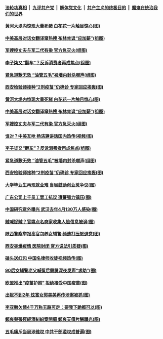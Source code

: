 ####  [法轮功真相](../../../../basic/blob/master/README.md?t=03220801) &nbsp;|&nbsp; [九评共产党](../../../../9ping.md/blob/master/README.md?t=03220801) &nbsp;|&nbsp; [解体党文化](../../../../jtdwh.md/blob/master/README.md?t=03220801)  &nbsp;|&nbsp; [共产主义的终极目的](../../../../gczydzjmd.md/blob/master/README.md?t=03220801) &nbsp;|&nbsp; [魔鬼在统治我们的世界](../../../../mgztzwmdsj.md/blob/master/README.md?t=03220801) 

#### [黄河大堤内惊现大量死猪 白花花一片触目惊心(图)](../pages/p1/966289.md?t=03220801) 

#### [中美高层对话女翻译窜热搜 布林肯讽“应加薪”(组图)](../pages/p1/966267.md?t=03220801) 

#### [军嫂控丈夫与军二代有染 官方急灭火(组图)](../pages/p1/966186.md?t=03220801) 

#### [李子柒又“翻车”？反诉消费者再成焦点(组图)](../pages/p1/966192.md?t=03220801) 

#### [紧急道歉无效 “油管五毛”被墙内封杀噤声(组图)](../pages/p1/966193.md?t=03220801) 

#### [西安检验师接种“2剂疫苗”仍确诊 专家回应挨轰(图)](../pages/p1/966145.md?t=03220801) 

#### [黄河大堤内惊现大量死猪 白花花一片触目惊心(图)](../pages/p1/966289.md?t=03220801) 

#### [中美高层对话女翻译窜热搜 布林肯讽“应加薪”(组图)](../pages/p1/966267.md?t=03220801) 

#### [军嫂控丈夫与军二代有染 官方急灭火(组图)](../pages/p1/966186.md?t=03220801) 

#### [谁对？中美互呛 杨洁篪讲话国内热传(视频/图)](../pages/p1/966223.md?t=03220801) 

#### [李子柒又“翻车”？反诉消费者再成焦点(组图)](../pages/p1/966192.md?t=03220801) 

#### [紧急道歉无效 “油管五毛”被墙内封杀噤声(组图)](../pages/p1/966193.md?t=03220801) 

#### [西安检验师接种“2剂疫苗”仍确诊 专家回应挨轰(图)](../pages/p1/966145.md?t=03220801) 

#### [大学毕业生再现就业难 当局鼓励创业惹争议(图)](../pages/p1/966116.md?t=03220801) 

#### [广东公司上千员工罢工抗议 遭警强力镇压(图)](../pages/p1/966138.md?t=03220801) 

#### [中国研究意外曝光 武汉去年4月130万人感染(图)](../pages/p1/966113.md?t=03220801) 

#### [贼喊捉贼？官媒点名商家收集人脸信息被讽(图)](../pages/p1/966066.md?t=03220801) 

#### [陕西警察举报高官包养女辅警 频遭打压怒退党(图)](../pages/p1/966046.md?t=03220801) 

#### [西安突爆疫情 医院封闭 官方说法引质疑(图)](../pages/p1/966033.md?t=03220801) 

#### [磕头送红包 中国名律师收徒视频热传(图)](../pages/p1/966014.md?t=03220801) 

#### [90后女辅警老父喊冤后舅舅深夜发声“求助”(图)](../pages/p1/965975.md?t=03220801) 

#### [欧盟推出“疫苗护照” 拒绝接受中国疫苗(图)](../pages/p1/966026.md?t=03220801) 

#### [出狱不到2年 炫富女郭美美再传涉案被抓(图)](../pages/p1/965968.md?t=03220801) 

#### [李亚鹏欠债4千万称无路可走：要我下跪都可以(图)](../pages/p1/965958.md?t=03220801) 

#### [鄭爽與張恆經濟糾紛案開庭 鄭爽天價片酬曝光(图)](../pages/p1/965980.md?t=03220801) 

#### [五毛痛斥当局涉维权 中共干部滥权成普遍(图)](../pages/p1/965932.md?t=03220801) 

